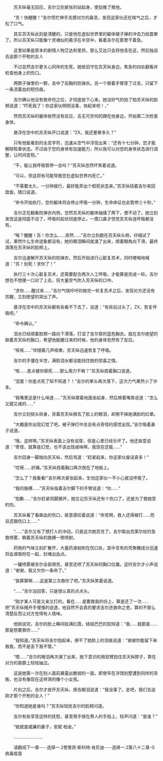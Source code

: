 <div class="read-content j_readContent" id="">
                <p>　　苏天纵毫无回应，吉尔立刻紧张的站起身，使劲推了推他。<p>　　“苏！快醒醒！”吉尔慌忙伸手去摸对方的鼻息，发现这家伙还在喘气之后，才松了口气。<p>　　其实苏天纵此刻是清醒的，只是他在虚拟世界里的躯体被子弹的冲击力给震晕了。所以苏天纵只能像个灵魂似的悬浮在半空中，看着吉尔在那里干着急。<p>　　这里如果是原本的剧情人物艾达和里昂，那么艾达只会将他丢在这，然后独自去追那个开枪的女人<p>　　不过显然吉尔更关心同伴的生死，她依旧守在苏天纵身边，焦急的四处翻看并检查他身上的伤口。<p>　　两颗子弹里的一颗，击中了前胸的防弹衣。另一个擦着手臂穿了过去，只留下一条流着血的短伤痕。<p>　　吉尔确认他没有致命伤之后，才彻底放下心来。她没好气的拍了拍苏天纵的脸颊说道：“吓死我了！你这家伙明明没事，快起来吧！，”<p>　　然而苏天纵的躯体依然没有反应，吉无可奈何的蹲在他身边，开始第二次检查身体。<p>　　悬浮在空中的苏天纵开口说道：“ZX，我还要晕多久？”<p>　　只有他能看到的全息字符，迅速从空气中浮现出来：“还有十七分钟，您才能解除眩晕状态。不过由于您的身体有加速能力，所以我可以对您的身体状态进行调整，让时间变短。”<p>　　“不，能让我呼吸暂停一会吗？”苏天纵忽然坏笑着说道。<p>　　“可以，但这将有可能导致您在虚拟世界内死亡。”<p>　　“不需要太久，一分钟就行，最好能弄出个假死状态来。”苏天纵绕着吉尔来回盘旋，随口说道。<p>　　“命令开始执行，您的躯体将会停止呼吸一分钟，生命体征也会暂停三十秒。”<p>　　吉尔正在翻看防弹衣内侧，忽然苏天纵的躯体抽搐了两下，便不动了。她立刻发现这是彻底不动了，呼吸的起伏彻底停止，一摸口鼻才惊觉苏天纵连呼吸都没有。<p>　　“唉？醒醒！苏！你怎么……突然……”吉尔立刻跪在苏天纵头侧，仔细试了试，果然什么生命迹象都没有。她的眼泪瞬间就涌了出来，顺着眼角向下滑，最终滴落在苏天纵的脸颊上。<p>　　吉尔迅速解开苏天纵的防弹衣，然后开始进行心脏复苏术，同时哽咽地喊道：“苏！别死！求你了！”<p>　　执行三十次心脏复苏术，还需要配合两次人工呼吸，才能算是完成一轮。吉尔想也不想便一口对了上去，将大量空气吹入苏天纵的口中。<p>　　“求你……醒过来……”吉尔气喘吁吁的做完一轮复苏术之后，发现对方还没有苏醒，立刻绝望的哭出了声。<p>　　悬浮在空中的苏天纵都有些看不下去了，说道：“有些玩过头了。ZX，恢复呼吸吧。”<p>　　“命令确认。”<p>　　泪水已经顺着脸颊一路向下滑落，打湿了吉尔穿的蓝色胸衣。就在吉尔绝望的砸着苏天纵的胸口，希望他能醒过来的时候，他的身体忽然有了反应。<p>　　“咳咳……”伴随着几声咳嗽，苏天纵迅速恢复了呼吸。<p>　　吉尔的手僵在半空，满脸泪水都没能挡住她的惊喜之情。<p>　　“咳……差点被你砸死……那么用力干嘛？”苏天纵捂着胸口说道。<p>　　“混蛋！你差点死了知不知道？！”吉尔的拳头再次落下，这次力气果然小了许多。<p>　　“我嘴里这是什么味道……”苏天纵撑着地面坐起身，然后擦着嘴唇说道：“怎么又甜又咸的……”<p>　　吉尔立刻扭头转身，背着苏天纵擦去了脸上的眼泪，却擦不掉她满脸的红晕。<p>　　“大概是你出现幻觉了吧，被子弹打中总会有点奇怪的感觉出现。”吉尔吸着鼻子说道。<p>　　“哦，这样啊。”苏天纵表面上没有说穿，但是心里已经乐坏了。他还故意说道：“奇怪，就算是幻觉，也不该出现咸味啊，我现在还能……”<p>　　吉尔回身一脚揣向苏天纵，然后骂道：“赶紧起来，你这家伙废话真多！”<p>　　“哎呀……好痛。”苏天纵捂着胸口再次倒在了地板上。<p>　　“怎么了？我看看!”吉尔再次紧张起来，生怕这家伙一不小心就没呼吸了。<p>　　“我的胳膊……”苏天纵指着吉尔脚下的手臂说道：“你……”<p>　　“抱歉……”吉尔赶紧将脚挪开，她忘记苏天纵还有个伤口了，还是为了救她受的伤。<p>　　苏天纵看了看飙血的伤口，故意感叹着说道：“命苦啊，救人还得被打……而且还踹伤口上……”<p>　　“……”吉尔又有了想打人的冲动，只是这次她忍住了。吉尔取出克莱尔给的急救喷雾，朝着苏天纵的胳膊一顿喷射。<p>　　药物的气味立刻扩散开，大量药液粘附在伤口处，其中含有的壳聚糖成分迅速将血液吸附在一起，封堵出血点。<p>　　一罐喷雾被吉尔全部用完，甚至还喷了苏天纵的胸口位置。这时吉尔才小声说道：“谢谢，我又欠你一条命了。”<p>　　“我算算啊……这是第三次救你了吧。”苏天纵笑着说道。<p>　　“……”吉尔没回答，只是很认真的点点头。<p>　　“刚才某人可是又亲又打的，看在……是要救我的份上，算是还了一次……吧”苏天纵摊开手慢慢的说道，他自然不会真的要求吉尔还救命之恩，算的不那么清楚反而让对方觉得有人情味。<p>　　他刚说完，吉尔的脸上瞬间挂满红霞，结结巴巴的狡辩道：“我……我那是……那是想要救你……”<p>　　“我知道。”苏天纵将吉尔抱起来，擦干了她脸上的泪痕说道：“谢谢你能留下来救我，而不是丢下我不管。”<p>　　“嗯……”吉尔的眼泪再次涌了出来，她下意识的用双臂抱住苏天纵脖子，靠在对方的肩膀上轻轻抽泣。<p>　　这是她第一次在别人面前暴露出脆弱的一面，即使早在洋馆别墅遭到同伴的背叛，也没有像现在这样哭的像个小女孩。<p>　　片刻之后，吉尔才放开苏天纵，擦去眼泪说道：“我没事了。走吧，我们去追刚才那个开枪的女人！”<p>　　“你知道她是谁吗？”苏天纵轻抚吉尔的脸颊问道。<p>　　吉尔有些享受这样的抚慰，甚至用手按在男人的手指上，轻声问道：“是谁？”<p>　　“她就是威廉的妻子，安妮·柏金。”<p>　　……………………<p>　　请翻阅下一章----选择一.2卷里昂·斯科特·肯尼迪----选择一.2第八十二章-G病毒疫苗<p> 
            </div>
